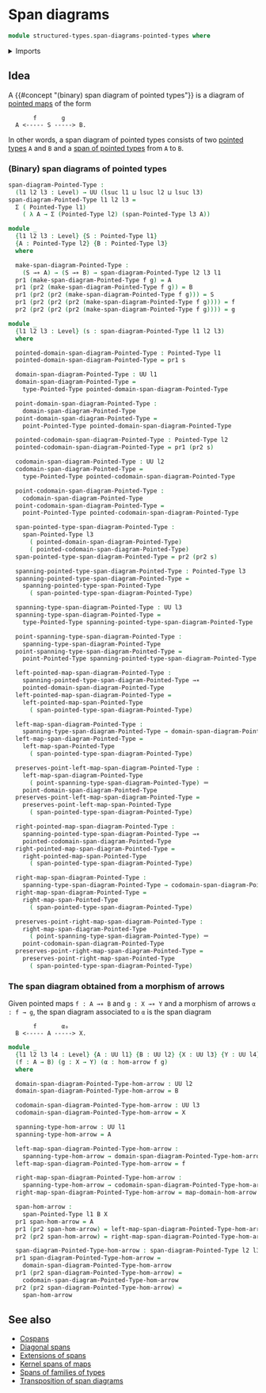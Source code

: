 # Span diagrams

```agda
module structured-types.span-diagrams-pointed-types where
```

<details><summary>Imports</summary>

```agda
open import foundation.dependent-pair-types
open import foundation.identity-types
open import foundation.morphisms-arrows
open import foundation.universe-levels

open import structured-types.pointed-maps
open import structured-types.pointed-types
open import structured-types.spans-pointed-types
```

</details>

## Idea

A {{#concept "(binary) span diagram of pointed types"}} is a diagram of [pointed maps](structured-types.pointed-maps.md) of the form

```text
       f       g
  A <----- S -----> B.
```

In other words, a span diagram of pointed types consists of two [pointed types](structured-types.pointed-types.md) `A` and `B` and a [span of pointed types](structured-types.spans-pointed-types.md) from `A` to `B`.

### (Binary) span diagrams of pointed types

```agda
span-diagram-Pointed-Type :
  (l1 l2 l3 : Level) → UU (lsuc l1 ⊔ lsuc l2 ⊔ lsuc l3)
span-diagram-Pointed-Type l1 l2 l3 =
  Σ ( Pointed-Type l1)
    ( λ A → Σ (Pointed-Type l2) (span-Pointed-Type l3 A))

module _
  {l1 l2 l3 : Level} {S : Pointed-Type l1}
  {A : Pointed-Type l2} {B : Pointed-Type l3}
  where

  make-span-diagram-Pointed-Type :
    (S →∗ A) → (S →∗ B) → span-diagram-Pointed-Type l2 l3 l1
  pr1 (make-span-diagram-Pointed-Type f g) = A
  pr1 (pr2 (make-span-diagram-Pointed-Type f g)) = B
  pr1 (pr2 (pr2 (make-span-diagram-Pointed-Type f g))) = S
  pr1 (pr2 (pr2 (pr2 (make-span-diagram-Pointed-Type f g)))) = f
  pr2 (pr2 (pr2 (pr2 (make-span-diagram-Pointed-Type f g)))) = g

module _
  {l1 l2 l3 : Level} (s : span-diagram-Pointed-Type l1 l2 l3)
  where

  pointed-domain-span-diagram-Pointed-Type : Pointed-Type l1
  pointed-domain-span-diagram-Pointed-Type = pr1 s

  domain-span-diagram-Pointed-Type : UU l1
  domain-span-diagram-Pointed-Type =
    type-Pointed-Type pointed-domain-span-diagram-Pointed-Type

  point-domain-span-diagram-Pointed-Type :
    domain-span-diagram-Pointed-Type
  point-domain-span-diagram-Pointed-Type =
    point-Pointed-Type pointed-domain-span-diagram-Pointed-Type

  pointed-codomain-span-diagram-Pointed-Type : Pointed-Type l2
  pointed-codomain-span-diagram-Pointed-Type = pr1 (pr2 s)

  codomain-span-diagram-Pointed-Type : UU l2
  codomain-span-diagram-Pointed-Type =
    type-Pointed-Type pointed-codomain-span-diagram-Pointed-Type

  point-codomain-span-diagram-Pointed-Type :
    codomain-span-diagram-Pointed-Type
  point-codomain-span-diagram-Pointed-Type =
    point-Pointed-Type pointed-codomain-span-diagram-Pointed-Type

  span-pointed-type-span-diagram-Pointed-Type :
    span-Pointed-Type l3
      ( pointed-domain-span-diagram-Pointed-Type)
      ( pointed-codomain-span-diagram-Pointed-Type)
  span-pointed-type-span-diagram-Pointed-Type = pr2 (pr2 s)

  spanning-pointed-type-span-diagram-Pointed-Type : Pointed-Type l3
  spanning-pointed-type-span-diagram-Pointed-Type =
    spanning-pointed-type-span-Pointed-Type
      ( span-pointed-type-span-diagram-Pointed-Type)

  spanning-type-span-diagram-Pointed-Type : UU l3
  spanning-type-span-diagram-Pointed-Type =
    type-Pointed-Type spanning-pointed-type-span-diagram-Pointed-Type

  point-spanning-type-span-diagram-Pointed-Type :
    spanning-type-span-diagram-Pointed-Type
  point-spanning-type-span-diagram-Pointed-Type =
    point-Pointed-Type spanning-pointed-type-span-diagram-Pointed-Type

  left-pointed-map-span-diagram-Pointed-Type :
    spanning-pointed-type-span-diagram-Pointed-Type →∗
    pointed-domain-span-diagram-Pointed-Type
  left-pointed-map-span-diagram-Pointed-Type =
    left-pointed-map-span-Pointed-Type
      ( span-pointed-type-span-diagram-Pointed-Type)

  left-map-span-diagram-Pointed-Type :
    spanning-type-span-diagram-Pointed-Type → domain-span-diagram-Pointed-Type
  left-map-span-diagram-Pointed-Type =
    left-map-span-Pointed-Type
      ( span-pointed-type-span-diagram-Pointed-Type)

  preserves-point-left-map-span-diagram-Pointed-Type :
    left-map-span-diagram-Pointed-Type
      ( point-spanning-type-span-diagram-Pointed-Type) ＝
    point-domain-span-diagram-Pointed-Type
  preserves-point-left-map-span-diagram-Pointed-Type =
    preserves-point-left-map-span-Pointed-Type
      ( span-pointed-type-span-diagram-Pointed-Type)

  right-pointed-map-span-diagram-Pointed-Type :
    spanning-pointed-type-span-diagram-Pointed-Type →∗
    pointed-codomain-span-diagram-Pointed-Type
  right-pointed-map-span-diagram-Pointed-Type =
    right-pointed-map-span-Pointed-Type
      ( span-pointed-type-span-diagram-Pointed-Type)

  right-map-span-diagram-Pointed-Type :
    spanning-type-span-diagram-Pointed-Type → codomain-span-diagram-Pointed-Type
  right-map-span-diagram-Pointed-Type =
    right-map-span-Pointed-Type
      ( span-pointed-type-span-diagram-Pointed-Type)

  preserves-point-right-map-span-diagram-Pointed-Type :
    right-map-span-diagram-Pointed-Type
      ( point-spanning-type-span-diagram-Pointed-Type) ＝
    point-codomain-span-diagram-Pointed-Type
  preserves-point-right-map-span-diagram-Pointed-Type =
    preserves-point-right-map-span-Pointed-Type
      ( span-pointed-type-span-diagram-Pointed-Type)
```

### The span diagram obtained from a morphism of arrows

Given pointed maps `f : A →∗ B` and `g : X →∗ Y` and a morphism of arrows `α : f → g`, the span diagram associated to `α` is the span diagram

```text
       f       α₀
  B <----- A -----> X.
```

```agda
module _
  {l1 l2 l3 l4 : Level} {A : UU l1} {B : UU l2} {X : UU l3} {Y : UU l4}
  (f : A → B) (g : X → Y) (α : hom-arrow f g)
  where

  domain-span-diagram-Pointed-Type-hom-arrow : UU l2
  domain-span-diagram-Pointed-Type-hom-arrow = B

  codomain-span-diagram-Pointed-Type-hom-arrow : UU l3
  codomain-span-diagram-Pointed-Type-hom-arrow = X

  spanning-type-hom-arrow : UU l1
  spanning-type-hom-arrow = A

  left-map-span-diagram-Pointed-Type-hom-arrow :
    spanning-type-hom-arrow → domain-span-diagram-Pointed-Type-hom-arrow
  left-map-span-diagram-Pointed-Type-hom-arrow = f

  right-map-span-diagram-Pointed-Type-hom-arrow :
    spanning-type-hom-arrow → codomain-span-diagram-Pointed-Type-hom-arrow
  right-map-span-diagram-Pointed-Type-hom-arrow = map-domain-hom-arrow f g α

  span-hom-arrow :
    span-Pointed-Type l1 B X
  pr1 span-hom-arrow = A
  pr1 (pr2 span-hom-arrow) = left-map-span-diagram-Pointed-Type-hom-arrow
  pr2 (pr2 span-hom-arrow) = right-map-span-diagram-Pointed-Type-hom-arrow

  span-diagram-Pointed-Type-hom-arrow : span-diagram-Pointed-Type l2 l3 l1
  pr1 span-diagram-Pointed-Type-hom-arrow =
    domain-span-diagram-Pointed-Type-hom-arrow
  pr1 (pr2 span-diagram-Pointed-Type-hom-arrow) =
    codomain-span-diagram-Pointed-Type-hom-arrow
  pr2 (pr2 span-diagram-Pointed-Type-hom-arrow) =
    span-hom-arrow
```

## See also

- [Cospans](foundation.cospans.md)
- [Diagonal spans](foundation.diagonal-spans.md)
- [Extensions of spans](foundation.extensions-spans.md)
- [Kernel spans of maps](foundation.kernel-spans-of-maps.md)
- [Spans of families of types](foundation.spans-families-of-types.md)
- [Transposition of span diagrams](foundation.transposition-span-diagram-Pointed-Types.md)
